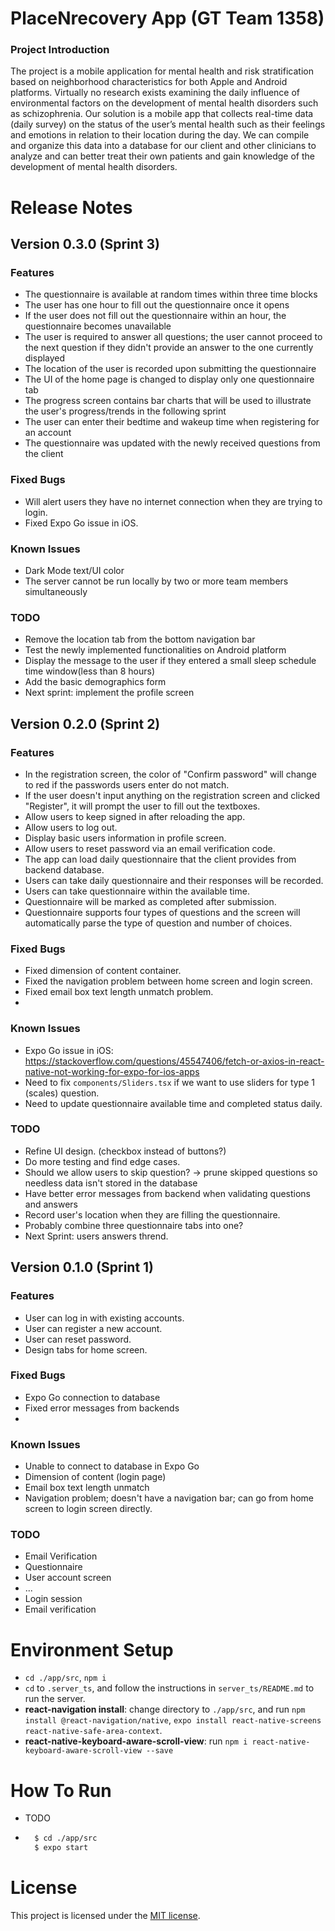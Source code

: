 # PlaceNrecovery App (GT Team 1358)
<!-- [![license](https://img.shields.io/github/license/dec0dOS/amazing-github-template.svg?style=flat-square)](LICENSE) -->

### Project Introduction
The project is a mobile application for mental health and risk stratification based on neighborhood characteristics for both Apple and Android platforms. Virtually no research exists examining the daily influence of environmental factors on the development of mental health disorders such as schizophrenia. Our solution is a mobile app that collects real-time data (daily survey) on the status of the user’s mental health such as their feelings and emotions in relation to their location during the day. We can compile and organize this data into a database for our client and other clinicians to analyze and can better treat their own patients and gain knowledge of the development of mental health disorders.

  
# Release Notes


## Version 0.3.0 (Sprint 3)
### Features

- The questionnaire is available at random times within three time blocks
- The user has one hour to fill out the questionnaire once it opens
- If the user does not fill out the questionnaire within an hour, the questionnaire becomes unavailable
- The user is required to answer all questions; the user cannot proceed to the next question if they didn't provide an answer to the one currently displayed
- The location of the user is recorded upon submitting the questionnaire  
- The UI of the home page is changed to display only one questionnaire tab
- The progress screen contains bar charts that will be used to illustrate the user's progress/trends in the following sprint
- The user can enter their bedtime and wakeup time when registering for an account
- The questionnaire was updated with the newly received questions from the client

### Fixed Bugs
- Will alert users they have no internet connection when they are trying to login.
- Fixed Expo Go issue in iOS.

### Known Issues
- Dark Mode text/UI color
- The server cannot be run locally by two or more team members simultaneously 


### TODO
- Remove the location tab from the bottom navigation bar
- Test the newly implemented functionalities on Android platform
- Display the message to the user if they entered a small sleep schedule time window(less than 8 hours)
- Add the basic demographics form
- Next sprint: implement the profile screen 

## Version 0.2.0 (Sprint 2)
### Features
- In the registration screen, the color of "Confirm password" will change to red if the passwords users enter do not match.
- If the user doesn't input anything on the registration screen and clicked "Register", it will prompt the user to fill out the textboxes.
- Allow users to keep signed in after reloading the app.
- Allow users to log out.
- Display basic users information in profile screen.
- Allow users to reset password via an email verification code.
- The app can load daily questionnaire that the client provides from backend database.
- Users can take daily questionnaire and their responses will be recorded.
- Users can take questionnaire within the available time.
- Questionnaire will be marked as completed after submission.
- Questionnaire supports four types of questions and the screen will automatically parse the type of question and number of choices.

### Fixed Bugs
- Fixed dimension of content container.
- Fixed the navigation problem between home screen and login screen.
- Fixed email box text length unmatch problem.
- 


### Known Issues
- Expo Go issue in iOS: https://stackoverflow.com/questions/45547406/fetch-or-axios-in-react-native-not-working-for-expo-for-ios-apps
- Need to fix `components/Sliders.tsx` if we want to use sliders for type 1 (scales) question.
- Need to update questionnaire available time and completed status daily.

### TODO
- Refine UI design. (checkbox instead of buttons?)
- Do more testing and find edge cases. 
- Should we allow users to skip question? -> prune skipped questions so needless data isn't stored in the database
- Have better error messages from backend when validating questions and answers
- Record user's location when they are filling the questionnaire.
- Probably combine three questionnaire tabs into one?
- Next Sprint: users answers thrend.


## Version 0.1.0 (Sprint 1)
### Features
- User can log in with existing accounts.
- User can register a new account.
- User can reset password.
- Design tabs for home screen.


### Fixed Bugs
- Expo Go connection to database
- Fixed error messages from backends
- 

### Known Issues
- Unable to connect to database in Expo Go
- Dimension of content (login page)
- Email box text length unmatch
- Navigation problem; doesn't have a navigation bar; can go from home screen to login screen directly.
### TODO
- Email Verification
- Questionnaire 
- User account screen
- ...
- Login session
- Email verification


# Environment Setup
- `cd ./app/src`, `npm i`
- `cd` to `.server_ts`, and follow the instructions in `server_ts/README.md` to run the server.
- **react-navigation install**: change directory to ```./app/src```, and run ```npm install @react-navigation/native```, ```expo install react-native-screens react-native-safe-area-context```.
- **react-native-keyboard-aware-scroll-view**: run ```npm i react-native-keyboard-aware-scroll-view --save```

# How To Run
- TODO
- ```sh
    $ cd ./app/src
    $ expo start
    ```

# License
This project is licensed under the [MIT license](LICENSE).
